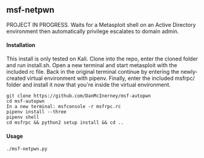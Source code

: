 msf-netpwn
------
PROJECT IN PROGRESS. Waits for a Metasploit shell on an Active Directory environment then automatically privilege escalates to domain admin.

#### Installation
This install is only tested on Kali. Clone into the repo, enter the cloned folder and run install.sh. Open a new terminal and start metasploit with the included rc file. Back in the original terminal continue by entering the newly-created virtual environment with pipenv. Finally, enter the included msfrpc/ folder and install it now that you're inside the virtual environment.

```
git clone https://github.com/DanMcInerney/msf-autopwn
cd msf-autopwn
In a new terminal: msfconsole -r msfrpc.rc
pipenv install --three
pipenv shell
cd msfrpc && python2 setup install && cd ..
```

#### Usage
```./msf-netpwn.py ```
